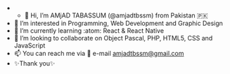 - - 👋 Hi, I’m AMjAD TABASSUM (@amjadtbssm) from Pakistan :pakistan:
- 👀 I’m interested in Programming, Web Development and Graphic Design
- 🌱 I’m currently learning :atom: React & React Native
- 💞️ I’m looking to collaborate on Object Pascal, PHP, HTML5, CSS and JavaScript
- 📫 You can reach me via :e-mail: e-mail amjadtbssm@gmail.com
- ✨Thank you✨

<!---
amjadtbssm/amjadtbssm is a ✨ special ✨ repository because its `README.md` (this file) appears on your GitHub profile.
You can click the Preview link to take a look at your changes.
--->
